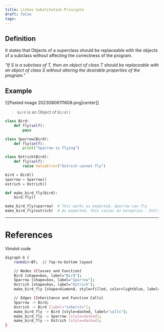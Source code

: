 ```yaml
---
title: Liskov Substitution Principle
draft: false
tags:
---
```

  
## Definition 
It states that Objects of a superclass should be replaceable with the objects of a subclass without affecting the correctness of the program. 

*"If S is a subclass of T, then an object of class T should be replaceable with an object of class S without altering the desirable properties of the program."*

## Example
![[Pasted image 20230806111608.png|center]]
> `bird` is an Object of `Bird()`
```python
class Bird:
    def fly(self):
        pass

class Sparrow(Bird):
    def fly(self):
        print("Sparrow is flying")

class Ostrich(Bird):
    def fly(self):
        raise ValueError("Ostrich cannot fly")

bird = Bird()
sparrow = Sparrow()
ostrich = Ostrich()

def make_bird_fly(bird):
    bird.fly()

make_bird_fly(sparrow)  # This works as expected, Sparrow can fly
make_bird_fly(ostrich)  # As expected, this raises an exception - Ostrich can't fly
```



---
# References
Vimdot code
```bash
digraph G {
    rankdir=BT;  // Top-to-bottom layout

    // Nodes (Classes and Function)
    Bird [shape=box, label="Bird"];
    Sparrow [shape=box, label="Sparrow"];
    Ostrich [shape=box, label="Ostrich"];
    make_bird_fly [shape=diamond, style=filled, color=lightblue, label="make_bird_fly(bird)"];

    // Edges (Inheritance and Function Calls)
    Sparrow -> Bird;
    Ostrich -> Bird [label="inherits"];
    make_bird_fly -> Bird [style=dashed, label="calls"];
    make_bird_fly -> Sparrow [style=dashed];
    make_bird_fly -> Ostrich [style=dashed];
}

```
